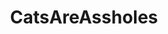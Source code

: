 ---
title: CatsAreAssholes
crosslinks:
- livven
- anti_gif_bot
- aww
- youtubefactsbot
- CatsStandingUp
- thecatdimension
- cats
- MassdropBot
- Blep
- CatSlaps
- AnimalsBeingDerps
- TheCatTrapIsWorking
- u_imguralbumbot
- worstof
- gifs
- Unexpected
- britishshorthair
- curledfeetsies
- MEOW_IRL
- MostInterestingCats
---
